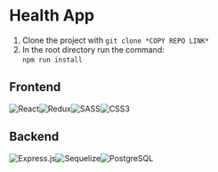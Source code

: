 # Health App

1. Clone the project with `git clone *COPY REPO LINK*`
1. In the root directory run the command: <br> `npm run install`


## Frontend
<img alt="React" src="https://img.shields.io/badge/React%20-%2320232a.svg?logo=react&logoColor=%2361DAFB"><img alt="Redux" src="https://img.shields.io/badge/Redux-764ABC?logo=redux"><img alt="SASS" src="https://img.shields.io/badge/Sass%20-hotpink.svg?logo=SASS&logoColor=white"><img alt="CSS3" src="https://img.shields.io/badge/CSS3%20-%231572B6.svg?logo=css3&logoColor=white">



## Backend
<img alt="Express.js" src="https://img.shields.io/badge/Express.js%20-%23404d59.svg?logo=express&logoColor=white"><img alt="Sequelize" src ="https://img.shields.io/badge/Sequelize-52B0E7.svg?logo=sequelize&logoColor=white"><img alt="PostgreSQL" src ="https://img.shields.io/badge/PostgreSQL-%23316192.svg?logo=postgresql&logoColor=white">
